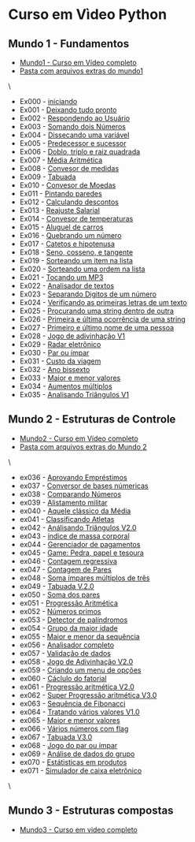 # Curso em Vìdeo Python

## Mundo 1 - Fundamentos 
  * [Mundo1 - Curso em Vídeo completo](https://www.youtube.com/watch?v=S9uPNppGsGo&list=PLHz_AreHm4dlKP6QQCekuIPky1CiwmdI6)
  * [Pasta com arquivos extras do mundo1](https://github.com/JamesFelipe/CursoEmVideoPython/tree/main/Mundo1/Extra_mundo1)

  \
  * Ex000 - [iniciando](https://github.com/JamesFelipe/CursoEmVideoPython/blob/main/Mundo1/ex000.py)
  * Ex001 - [Deixando tudo pronto](https://github.com/JamesFelipe/CursoEmVideoPython/blob/main/Mundo1/ex001_deixandoTudoPronto.py)
  * Ex002 - [Respondendo ao Usuário](https://github.com/JamesFelipe/CursoEmVideoPython/blob/main/Mundo1/ex002_respondendoAoUsuario.py)
  * Ex003 - [Somando dois Números](https://github.com/JamesFelipe/CursoEmVideoPython/blob/main/Mundo1/ex003_somandoDoisNumeros.py)
  * Ex004 - [Dissecando uma variável](https://github.com/JamesFelipe/CursoEmVideoPython/blob/main/Mundo1/ex004_dissecandoUmaVariavel.py)
  * Ex005 - [Predecessor e sucessor](https://github.com/JamesFelipe/CursoEmVideoPython/blob/main/Mundo1/ex005_predecessorESucessor.py)
  * Ex006 - [Doblo, triplo e raiz quadrada](https://github.com/JamesFelipe/CursoEmVideoPython/blob/main/Mundo1/ex006_dobro_triplo_raiz_quadrada.py)
  * Ex007 - [Média Aritmética](https://github.com/JamesFelipe/CursoEmVideoPython/blob/main/Mundo1/ex007_mediaAritmetica.py)
  * Ex008 - [Convesor de medidas](https://github.com/JamesFelipe/CursoEmVideoPython/blob/main/Mundo1/ex008_conversorDeMedidas.py)
  * Ex009 - [Tabuada](https://github.com/JamesFelipe/CursoEmVideoPython/blob/main/Mundo1/ex009_tabuada.py)
  * Ex010 - [Convesor de Moedas](https://github.com/JamesFelipe/CursoEmVideoPython/blob/main/Mundo1/ex010_conversorDeMoedas.py)
  * Ex011 - [Pintando paredes](https://github.com/JamesFelipe/CursoEmVideoPython/blob/main/Mundo1/ex011_pintandoParedes.py)
  * Ex012 - [Calculando descontos](https://github.com/JamesFelipe/CursoEmVideoPython/blob/main/Mundo1/ex012_calculandoDescontos.py)
  * Ex013 - [Reajuste Salarial](https://github.com/JamesFelipe/CursoEmVideoPython/blob/main/Mundo1/ex013_reajusteSalarial.py)
  * Ex014 - [Convesor de temperaturas](https://github.com/JamesFelipe/CursoEmVideoPython/blob/main/Mundo1/ex014_conversorDeTemperaturas.py)
  * Ex015 - [Aluguel de carros](https://github.com/JamesFelipe/CursoEmVideoPython/blob/main/Mundo1/ex015_aluguelDeCarros.py)
  * Ex016 - [Quebrando um número](https://github.com/JamesFelipe/CursoEmVideoPython/blob/main/Mundo1/ex016_quebrandoUmNumero.py)
  * Ex017 - [Catetos e hipotenusa](https://github.com/JamesFelipe/CursoEmVideoPython/blob/main/Mundo1/ex017_catetosEHipotenusa.py)
  * Ex018 - [Seno, cosseno, e tangente](https://github.com/JamesFelipe/CursoEmVideoPython/blob/main/Mundo1/ex018_SenoCossenoTangente.py)
  * Ex019 - [Sorteando um item na lista](https://github.com/JamesFelipe/CursoEmVideoPython/blob/main/Mundo1/ex019_sorteandoUmItemNaLista.py)
  * Ex020 - [Sorteando uma ordem na lista](https://github.com/JamesFelipe/CursoEmVideoPython/blob/main/Mundo1/ex020_sorteandoUmaOrdemNaLista.py)
  * Ex021 - [Tocando um MP3](https://github.com/JamesFelipe/CursoEmVideoPython/blob/main/Mundo1/ex021_TocandoUmMp3.py)
  * Ex022 - [Analisador de textos](https://github.com/JamesFelipe/CursoEmVideoPython/blob/main/Mundo1/ex022_analisadorDeTextos.py)
  * Ex023 - [Separando Digitos de um número](https://github.com/JamesFelipe/CursoEmVideoPython/blob/main/Mundo1/ex023_separandoDigitosDeUmNumero.py)
  * Ex024 - [Verificando as primeiras letras de um texto](https://github.com/JamesFelipe/CursoEmVideoPython/blob/main/Mundo1/ex024_verificandoAsPrimeirasLetrasDeUmTexto.py)
  * Ex025 - [Procurando uma string dentro de outra](https://github.com/JamesFelipe/CursoEmVideoPython/blob/main/Mundo1/ex025_procurandoUmaStringDentroDeOutra.py)
  * Ex026 - [Primeira e última ocorrência de uma string](https://github.com/JamesFelipe/CursoEmVideoPython/blob/main/Mundo1/ex026_primeiraEUltimaOcorrenciaDeUmaString.py)
  * Ex027 - [Primeiro e último nome de uma pessoa](https://github.com/JamesFelipe/CursoEmVideoPython/blob/main/Mundo1/ex027_primeiroEUltimoNomeDeUmaPessoa.py)
  * Ex028 - [Jogo de adivinhação V1](https://github.com/JamesFelipe/CursoEmVideoPython/blob/main/Mundo1/ex028_jogoDeAdivinhacaoV1.py)
  * Ex029 - [Radar eletrônico](https://github.com/JamesFelipe/CursoEmVideoPython/blob/main/Mundo1/ex029_radarEletronico.py)
  * Ex030 - [Par ou ímpar](https://github.com/JamesFelipe/CursoEmVideoPython/blob/main/Mundo1/ex030_parOuImpar.py)
  * Ex031 - [Custo da viagem](https://github.com/JamesFelipe/CursoEmVideoPython/blob/main/Mundo1/ex031_custoDaViagem.py)
  * Ex032 - [Ano bissexto](https://github.com/JamesFelipe/CursoEmVideoPython/blob/main/Mundo1/ex032_ano_bissexto.py)
  * Ex033 - [Maior e menor valores](https://github.com/JamesFelipe/CursoEmVideoPython/blob/main/Mundo1/ex033_maiorEMenorValores.py)
  * Ex034 - [Aumentos múltiplos](https://github.com/JamesFelipe/CursoEmVideoPython/blob/main/Mundo1/ex034_aumentosMultiplos.py)
  * Ex035 - [Analisando Triângulos V1](https://github.com/JamesFelipe/CursoEmVideoPython/blob/main/Mundo1/ex035_analisandoTriangulosV1.py)

## Mundo 2 - Estruturas de Controle
* [Mundo2 - Curso em Vídeo completo](https://www.youtube.com/watch?v=nJkVHusJp6E&list=PLHz_AreHm4dk_nZHmxxf_J0WRAqy5Czye)
* [Pasta com arquivos extras do Mundo 2](https://github.com/JamesFelipe/CursoEmVideoPython/tree/main/Mundo2/Extra_mundo2)

 \
* ex036 - [Aprovando Empréstimos](https://github.com/JamesFelipe/CursoEmVideoPython/blob/main/Mundo2/ex036_aprovandoEmprestimo.py)
* ex037 - [Conversor de bases númericas](https://github.com/JamesFelipe/CursoEmVideoPython/blob/main/Mundo2/ex037_conversorDeBasesNumericas.py)
* ex038 - [Comparando Números](https://github.com/JamesFelipe/CursoEmVideoPython/blob/main/Mundo2/ex038_comparandoNumeros.py)
* ex039 - [Alistamento militar](https://github.com/JamesFelipe/CursoEmVideoPython/blob/main/Mundo2/ex039_alistamentoMilitar.py)
* ex040 - [Aquele clássico da Média ](https://github.com/JamesFelipe/CursoEmVideoPython/blob/main/Mundo2/ex040_aqueleClassicoDaMedia.py)
* ex041 - [Classificando Atletas](https://github.com/JamesFelipe/CursoEmVideoPython/blob/main/Mundo2/ex041_classificandoAtletas.py)
* ex042 - [Análisando Triângulos V2.0](https://github.com/JamesFelipe/CursoEmVideoPython/blob/main/Mundo2/ex042_analisandoTriangulosV2.py)
* ex043 - [índice de massa corporal](https://github.com/JamesFelipe/CursoEmVideoPython/blob/main/Mundo2/ex043_indiceDeMassaCorporal.py)
* ex044 - [Gerenciador de pagamentos](https://github.com/JamesFelipe/CursoEmVideoPython/blob/main/Mundo2/ex044_gerenciadorDePagamentos.py)
* ex045 - [Game: Pedra, papel e tesoura](https://github.com/JamesFelipe/CursoEmVideoPython/blob/main/Mundo2/ex045_GAME_Pedra_papel_tesoura.py)
* ex046 - [Contagem regressiva](https://github.com/JamesFelipe/CursoEmVideoPython/blob/main/Mundo2/ex046_contagem_regressiva.py)
* ex047 - [Contagem de Pares](https://github.com/JamesFelipe/CursoEmVideoPython/blob/main/Mundo2/ex047_contagem_de_pares.py)
* ex048 - [Soma ímpares múltiplos de três](https://github.com/JamesFelipe/CursoEmVideoPython/blob/main/Mundo2/ex048_soma_impares_multiplos_de_tres.py)
* ex049 - [Tabuada V.2.0](https://github.com/JamesFelipe/CursoEmVideoPython/blob/main/Mundo2/ex049_TabuadaV2.py)
* ex050 - [Soma dos pares](https://github.com/JamesFelipe/CursoEmVideoPython/blob/main/Mundo2/ex050_soma_dos_pares.py)
* ex051 - [Progressão Aritmética](https://github.com/JamesFelipe/CursoEmVideoPython/blob/main/Mundo2/ex051_progressao_aritmetica.py)
* ex052 - [Números primos](https://github.com/JamesFelipe/CursoEmVideoPython/blob/main/Mundo2/ex052_numeros_primos.py)
* ex053 - [Detector de palíndromos](https://github.com/JamesFelipe/CursoEmVideoPython/blob/main/Mundo2/ex053_detector_de_palindromos.py)
* ex054 - [Grupo da maior idade](https://github.com/JamesFelipe/CursoEmVideoPython/blob/main/Mundo2/ex054_grupo_da_maioridade.py)
* ex055 - [Maior e menor da sequência](https://github.com/JamesFelipe/CursoEmVideoPython/blob/main/Mundo2/ex055_maior_e_menor_da_sequencia.py)
* ex056 - [Analisador completo](https://github.com/JamesFelipe/CursoEmVideoPython/blob/main/Mundo2/ex056_analisador_completo.py)
* ex057 - [Validação de dados](https://github.com/JamesFelipe/CursoEmVideoPython/blob/main/Mundo2/ex057_validacao_de_dados.py)
* ex058 - [Jogo de Adivinhação V2.0](https://github.com/JamesFelipe/CursoEmVideoPython/blob/main/Mundo2/ex058_jogo_de_adivinhacaoV2.py)
* ex059 - [Criando um menu de opções](https://github.com/JamesFelipe/CursoEmVideoPython/blob/main/Mundo2/ex059_criando_um_menu_de_opcoes.py)
* ex060 - [Cáclulo do fatorial](https://github.com/JamesFelipe/CursoEmVideoPython/blob/main/Mundo2/ex060_calculo_do_fatorial.py)
* ex061 - [Progressão aritmética V2.0](https://github.com/JamesFelipe/CursoEmVideoPython/blob/main/Mundo2/ex061_progressao_aritmeticaV2.py)
* ex062 - [Super Progressão aritmética V3.0](https://github.com/JamesFelipe/CursoEmVideoPython/blob/main/Mundo2/ex062_super_progressao_aritmeticaV3.py)
* ex063 - [Sequência de Fibonacci](https://github.com/JamesFelipe/CursoEmVideoPython/blob/main/Mundo2/ex063_sequencia_de_fibonacci.py)
* ex064 - [Tratando vários valores V1.0](https://github.com/JamesFelipe/CursoEmVideoPython/blob/main/Mundo2/ex064_tratando_varios_valoresV1.py)
* ex065 - [Maior e menor valores](https://github.com/JamesFelipe/CursoEmVideoPython/blob/main/Mundo2/ex065_maior_e_menor_valores.py)
* ex066 - [Vários números com flag](https://github.com/JamesFelipe/CursoEmVideoPython/blob/main/Mundo2/ex066_varios_numeros_com_flag.py)
* ex067 - [Tabuada V3.0](https://github.com/JamesFelipe/CursoEmVideoPython/blob/main/Mundo2/ex067_tabuadaV3.py)
* ex068 - [Jogo do par ou ímpar](https://github.com/JamesFelipe/CursoEmVideoPython/blob/main/Mundo2/ex068_jogo_do_par_ou_impar.py)
* ex069 - [Análise de dados do grupo](https://github.com/JamesFelipe/CursoEmVideoPython/blob/main/Mundo2/ex069_analise_de_dados_do_grupo.py)
* ex070 - [Estátisticas em produtos](https://github.com/JamesFelipe/CursoEmVideoPython/blob/main/Mundo2/ex070_estatistca_em_varios_produtos.py)
* ex071 - [Simulador de caixa eletrônico](https://github.com/JamesFelipe/CursoEmVideoPython/blob/main/Mundo2/ex071_simulador_de_caixa_eletronico.py)

\
## Mundo 3 - Estruturas compostas
* [Mundo3 - Curso em video completo](https://www.youtube.com/watch?v=0LB3FSfjvao&list=PLHz_AreHm4dksnH2jVTIVNviIMBVYyFnH)
